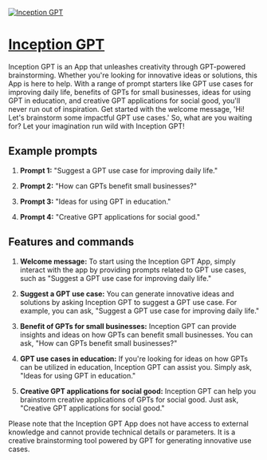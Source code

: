 [![Inception GPT](https://files.oaiusercontent.com/file-6VNIZU9zdyz3dP12rfnwOMni?se=2123-10-18T08%3A50%3A24Z&sp=r&sv=2021-08-06&sr=b&rscc=max-age%3D31536000%2C%20immutable&rscd=attachment%3B%20filename%3D196d4343-3912-499a-9f60-1f953ceed666.png&sig=4/zVFCgWLg1HNYV6QwQiK3QZtUU9NekV4%2BcEY9ecxgk%3D)](https://chat.openai.com/g/g-Z5XIB5Lcd-inception-gpt)

# [Inception GPT](https://chat.openai.com/g/g-Z5XIB5Lcd-inception-gpt)

Inception GPT is an App that unleashes creativity through GPT-powered brainstorming. Whether you're looking for innovative ideas or solutions, this App is here to help. With a range of prompt starters like GPT use cases for improving daily life, benefits of GPTs for small businesses, ideas for using GPT in education, and creative GPT applications for social good, you'll never run out of inspiration. Get started with the welcome message, 'Hi! Let's brainstorm some impactful GPT use cases.' So, what are you waiting for? Let your imagination run wild with Inception GPT!

## Example prompts

1. **Prompt 1:** "Suggest a GPT use case for improving daily life."

2. **Prompt 2:** "How can GPTs benefit small businesses?"

3. **Prompt 3:** "Ideas for using GPT in education."

4. **Prompt 4:** "Creative GPT applications for social good."

## Features and commands

1. **Welcome message:** To start using the Inception GPT App, simply interact with the app by providing prompts related to GPT use cases, such as "Suggest a GPT use case for improving daily life."

2. **Suggest a GPT use case:** You can generate innovative ideas and solutions by asking Inception GPT to suggest a GPT use case. For example, you can ask, "Suggest a GPT use case for improving daily life."

3. **Benefit of GPTs for small businesses:** Inception GPT can provide insights and ideas on how GPTs can benefit small businesses. You can ask, "How can GPTs benefit small businesses?"

4. **GPT use cases in education:** If you're looking for ideas on how GPTs can be utilized in education, Inception GPT can assist you. Simply ask, "Ideas for using GPT in education."

5. **Creative GPT applications for social good:** Inception GPT can help you brainstorm creative applications of GPTs for social good. Just ask, "Creative GPT applications for social good."

Please note that the Inception GPT App does not have access to external knowledge and cannot provide technical details or parameters. It is a creative brainstorming tool powered by GPT for generating innovative use cases.